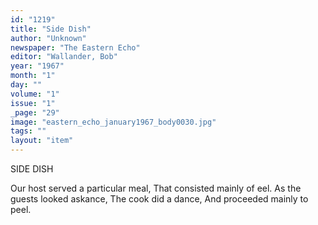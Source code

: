 ```yaml
---
id: "1219"
title: "Side Dish"
author: "Unknown"
newspaper: "The Eastern Echo"
editor: "Wallander, Bob"
year: "1967"
month: "1"
day: ""
volume: "1"
issue: "1"
_page: "29"
image: "eastern_echo_january1967_body0030.jpg"
tags: ""
layout: "item"
---
```

SIDE DISH

Our host served a particular meal,
That consisted mainly of eel.
As the guests looked askance,
The cook did a dance,
And proceeded mainly to peel.
